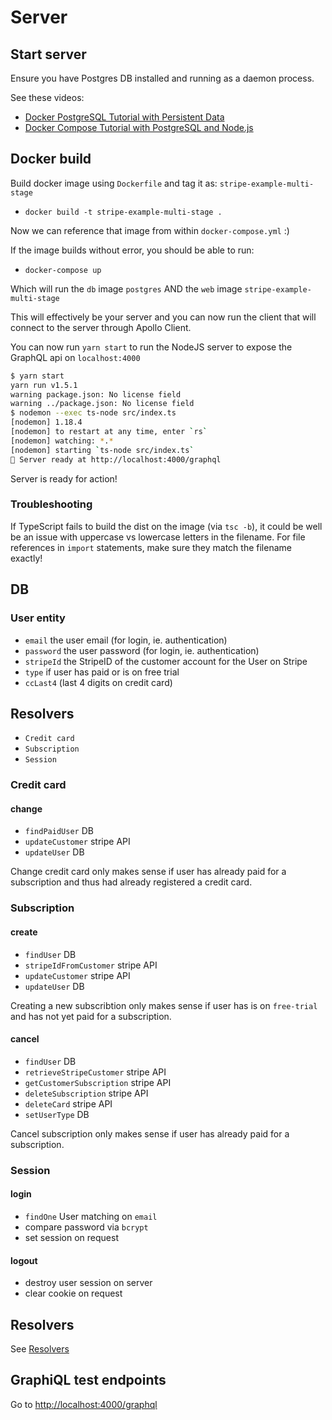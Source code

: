 # Server

## Start server

Ensure you have Postgres DB installed and running as a daemon process.

See these videos:

- [Docker PostgreSQL Tutorial with Persistent Data](https://www.youtube.com/watch?v=G3gnMSyX-XM)
- [Docker Compose Tutorial with PostgreSQL and Node.js](https://www.youtube.com/watch?v=A9bA5HpOk30)

## Docker build

Build docker image using `Dockerfile` and tag it as: `stripe-example-multi-stage`

- `docker build -t stripe-example-multi-stage .`

Now we can reference that image from within `docker-compose.yml` :)

If the image builds without error, you should be able to run:

- `docker-compose up`

Which will run the `db` image `postgres` AND the `web` image `stripe-example-multi-stage`

This will effectively be your server and you can now run the client that will connect to the server through Apollo Client.

You can now run `yarn start` to run the NodeJS server to expose the GraphQL api on `localhost:4000`

```bash
$ yarn start
yarn run v1.5.1
warning package.json: No license field
warning ../package.json: No license field
$ nodemon --exec ts-node src/index.ts
[nodemon] 1.18.4
[nodemon] to restart at any time, enter `rs`
[nodemon] watching: *.*
[nodemon] starting `ts-node src/index.ts`
🚀 Server ready at http://localhost:4000/graphql
```

Server is ready for action!

### Troubleshooting

If TypeScript fails to build the dist on the image (via `tsc -b`), it could be well be an issue with uppercase vs lowercase letters in the filename. For file references in `import` statements, make sure they match the filename exactly!

## DB

### User entity

- `email` the user email (for login, ie. authentication)
- `password` the user password (for login, ie. authentication)
- `stripeId` the StripeID of the customer account for the User on Stripe
- `type` if user has paid or is on free trial
- `ccLast4` (last 4 digits on credit card)

## Resolvers

- `Credit card`
- `Subscription`
- `Session`

### Credit card

#### change

- `findPaidUser` DB
- `updateCustomer` stripe API
- `updateUser` DB

Change credit card only makes sense if user has already paid for a subscription and thus had already registered a credit card.

### Subscription

#### create

- `findUser` DB
- `stripeIdFromCustomer` stripe API
- `updateCustomer` stripe API
- `updateUser` DB

Creating a new subscribtion only makes sense if user has is on `free-trial` and has not yet paid for a subscription.

#### cancel

- `findUser` DB
- `retrieveStripeCustomer` stripe API
- `getCustomerSubscription` stripe API
- `deleteSubscription` stripe API
- `deleteCard` stripe API
- `setUserType` DB

Cancel subscription only makes sense if user has already paid for a subscription.

### Session

#### login

- `findOne` User matching on `email`
- compare password via `bcrypt`
- set session on request

#### logout

- destroy user session on server
- clear cookie on request

## Resolvers

See [Resolvers](./Resolvers.md)

## GraphiQL test endpoints

Go to [http://localhost:4000/graphql](http://localhost:4000/graphql)
